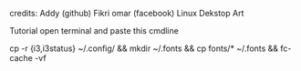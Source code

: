 credits:
Addy (github)
Fikri omar (facebook)
Linux Dekstop Art

Tutorial
open terminal and paste this cmdline


cp -r {i3,i3status} ~/.config/ && mkdir ~/.fonts && cp fonts/* ~/.fonts && fc-cache -vf
